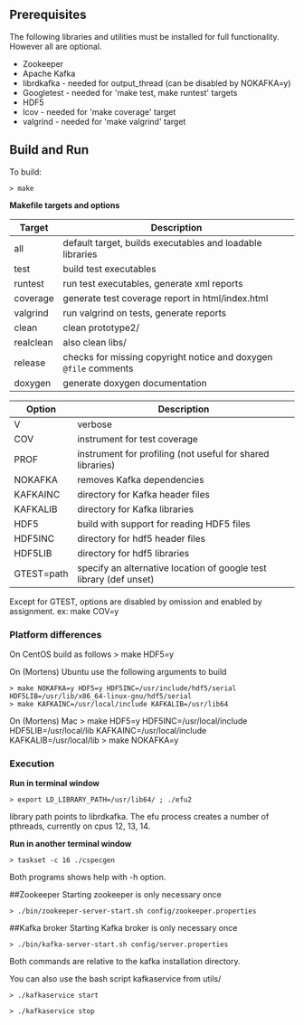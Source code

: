 ## Prerequisites
The following libraries and utilities must be installed for full functionality.
However all are optional.

* Zookeeper
* Apache Kafka
* librdkafka - needed for output_thread (can be disabled by NOKAFKA=y)
* Googletest - needed for 'make test, make runtest' targets
* HDF5
* lcov - needed for 'make coverage' target
* valgrind - needed for 'make valgrind' target


## Build and Run

To build:

`> make`

__Makefile targets and options__

Target            | Description
-------------         | -------------
all | default target, builds executables and loadable libraries
test | build test executables
runtest | run test executables, generate xml reports
coverage | generate test coverage report in html/index.html
valgrind | run valgrind on tests, generate reports
clean | clean prototype2/
realclean |  also clean libs/
release | checks for missing copyright notice and doxygen `@file` comments
doxygen | generate doxygen documentation


Option         | Description
-------------  | -------------
V              | verbose
COV            | instrument for test coverage
PROF           | instrument for profiling (not useful for shared libraries)
NOKAFKA        | removes Kafka dependencies
KAFKAINC       | directory for Kafka header files
KAFKALIB       | directory for Kafka libraries
HDF5           | build with support for reading HDF5 files
HDF5INC        | directory for hdf5 header files
HDF5LIB        | directory for hdf5 libraries
GTEST=path     | specify an alternative location of google test library (def unset)

Except for GTEST, options are disabled by omission and  enabled by
assignment. ex: make COV=y

### Platform differences
On CentOS build as follows
    > make HDF5=y

On (Mortens) Ubuntu use the following arguments to build

    > make NOKAFKA=y HDF5=y HDF5INC=/usr/include/hdf5/serial HDF5LIB=/usr/lib/x86_64-linux-gnu/hdf5/serial
    > make KAFKAINC=/usr/local/include KAFKALIB=/usr/lib64

On (Mortens) Mac
    > make HDF5=y HDF5INC=/usr/local/include HDF5LIB=/usr/local/lib KAFKAINC=/usr/local/include  KAFKALIB=/usr/local/lib
    > make NOKAFKA=y


### Execution

__Run in terminal window__

`> export LD_LIBRARY_PATH=/usr/lib64/ ; ./efu2`

library path points to librdkafka. The efu process creates a number of pthreads, currently on cpus 12, 13, 14.


__Run in another terminal window__

`> taskset -c 16 ./cspecgen`

Both programs shows help with -h option.


##Zookeeper
Starting zookeeper is only necessary once

`> ./bin/zookeeper-server-start.sh config/zookeeper.properties`


##Kafka broker
Starting Kafka broker is only necessary once

`> ./bin/kafka-server-start.sh config/server.properties`


Both commands are relative to the kafka installation directory.

You can also use the bash script kafkaservice from utils/

`> ./kafkaservice start`

`> ./kafkaservice stop`
